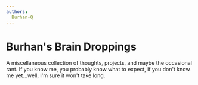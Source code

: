 ```yaml
---
authors:
  Burhan-Q
---
```


# Burhan's Brain Droppings

A miscellaneous collection of thoughts, projects, and maybe the occasional rant. If you know me, you probably know what to expect, if you don't know me yet...well, I'm sure it won't take long.

<!-- TODO: Add button navigation -->